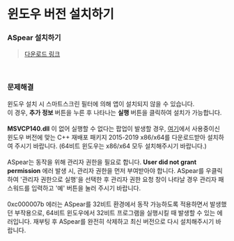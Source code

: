 # 윈도우 버전 설치하기

### ASpear 설치하기

> [다운로드 링크](https://github.com/aspear-internet/ASpear-desktop-release/releases/download/v0.0.36/Sniper-Setup-0.0.36.exe)

<br>

### 문제해결

윈도우 설치 시 스마트스크린 필터에 의해 앱이 설치되지 않을 수 있습니다. </br>
이 경우, **추가 정보** 버튼을 누른 후 나타나는 **실행** 버튼을 클릭하여 설치가 가능합니다. <br>
<br>
**MSVCP140.dll** 이 없어 실행할 수 없다는 팝업이 발생할 경우, [여기](https://support.microsoft.com/ko-kr/help/2977003/the-latest-supported-visual-c-downloads)에서 사용중이신 윈도우 버전에 맞는 C++ 재배포 패키지 2015-2019 x86/x64를 다운로드받아 설치하여 주시기 바랍니다. (64비트 윈도우는 x86/x64 모두 설치해주시기 바랍니다.) <br>
<br>
ASpear는 동작을 위해 관리자 권한을 필요로 합니다. **User did not grant permission** 에러 발생 시, 관리자 권한을 먼저 부여받아야 합니다. ASpear를 우클릭하여 '관리자 권한으로 실행'을 선택한 후 관리자 권한 요청 창이 나타날 경우 관리자 패스워드를 입력하고 '예' 버튼을 눌러 주시기 바랍니다. <br>
<br>
0xc000007b 에러는 ASpear를 32비트 환경에서 동작 가능하도록 적용하면서 발생했던 부작용으로, 64비트 윈도우에서 32비트 프로그램을 실행시킬 때 발생할 수 있는 에러입니다. 재부팅 후 ASpear를 완전히 삭제하고 최신 버전으로 다시 설치해주시기 바랍니다.
